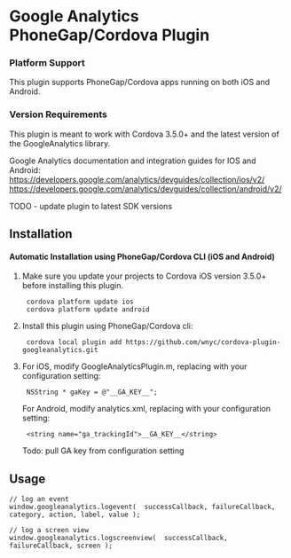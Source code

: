 # Google Analytics PhoneGap/Cordova Plugin

### Platform Support

This plugin supports PhoneGap/Cordova apps running on both iOS and Android.

### Version Requirements

This plugin is meant to work with Cordova 3.5.0+ and the latest version of the GoogleAnalytics library.

Google Analytics documentation and integration guides for IOS and Android:  
https://developers.google.com/analytics/devguides/collection/ios/v2/  
https://developers.google.com/analytics/devguides/collection/android/v2/  

TODO - update plugin to latest SDK versions  

## Installation

#### Automatic Installation using PhoneGap/Cordova CLI (iOS and Android)
1. Make sure you update your projects to Cordova iOS version 3.5.0+ before installing this plugin.

        cordova platform update ios
        cordova platform update android

2. Install this plugin using PhoneGap/Cordova cli:

        cordova local plugin add https://github.com/wnyc/cordova-plugin-googleanalytics.git

3. For iOS, modify GoogleAnalyticsPlugin.m, replacing with your configuration setting:
     
        NSString * gaKey = @"__GA_KEY__";

   For Android, modify analytics.xml, replacing with your configuration setting:
     
        <string name="ga_trackingId">__GA_KEY__</string> 

   Todo: pull GA key from configuration setting

## Usage

    // log an event  
    window.googleanalytics.logevent(  successCallback, failureCallback, category, action, label, value );

    // log a screen view  
    window.googleanalytics.logscreenview(  successCallback, failureCallback, screen );

